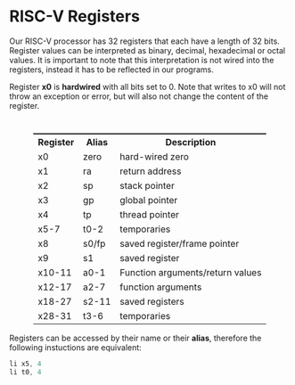 # RISC-V Registers

Our RISC-V processor has 32 registers that each have a length of 32 bits. Register values can be interpreted as binary, decimal, hexadecimal or octal values. It is important to note that this interpretation is not wired into the registers, instead it has to be reflected in our programs.

Register **x0** is **hardwired** with all bits set to 0. Note that writes to x0 will not throw an exception or error, but will also not change the content of the register.
<br>
<br>
<table style="display: flex; justify-content: center;">
  <tr>
    <th>Register</th>
    <th>Alias</th>
    <th>Description</th>
  </tr>
  <tr>
    <td>x0</td>
    <td>zero</td>
    <td>hard-wired zero</td>
  </tr>
  <tr>
    <td>x1</td>
    <td>ra</td>
    <td>return address</td>
  </tr>
  <tr>
    <td>x2</td>
    <td>sp</td>
    <td>stack pointer</td>
  </tr>
  <tr>
    <td>x3</td>
    <td>gp</td>
    <td>global pointer</td>
  </tr>
  <tr>
    <td>x4</td>
    <td>tp</td>
    <td>thread pointer</td>
  </tr>
  <tr>
    <td>x5-7</td>
    <td>t0-2</td>
    <td>temporaries</td>
  </tr>
  <tr>
    <td>x8</td>
    <td>s0/fp</td>
    <td>saved register/frame pointer</td>
  </tr>
  <tr>
    <td>x9</td>
    <td>s1</td>
    <td>saved register</td>
  </tr>
  <tr>
    <td>x10-11</td>
    <td>a0-1</td>
    <td>Function arguments/return values</td>
  </tr>
  <tr>
    <td>x12-17</td>
    <td>a2-7</td>
    <td>function arguments</td>
  </tr>
  <tr>
    <td>x18-27</td>
    <td>s2-11</td>
    <td>saved registers</td>
  </tr>
   <tr>
    <td>x28-31</td>
    <td>t3-6</td>
    <td>temporaries</td>
  </tr>
</table>

Registers can be accessed by their name or their **alias**, therefore the following instuctions are equivalent:

```asm
li x5, 4
li t0, 4

```
